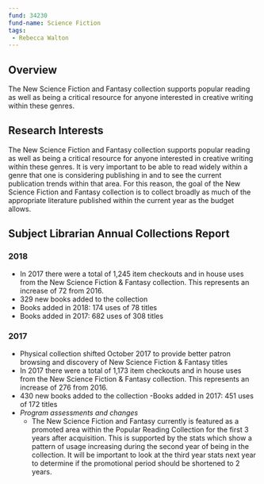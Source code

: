 ```yaml
---
fund: 34230
fund-name: Science Fiction
tags:
 - Rebecca Walton
---
```


## Overview

The New Science Fiction and Fantasy collection supports popular reading as well as being a critical resource for anyone interested in creative writing within these genres.

## Research Interests

The New Science Fiction and Fantasy collection supports popular reading as well as being a critical resource for anyone interested in creative writing within these genres. It is very important to be able to read widely within a genre that one is considering publishing in and to see the current publication trends within that area. For this reason, the goal of the New Science Fiction and Fantasy collection is to collect broadly as much of the appropriate literature published within the current year as the budget allows.

## Subject Librarian Annual Collections Report

### 2018
- In 2017 there were a total of 1,245 item checkouts and in house uses from the New Science Fiction &amp; Fantasy collection. This represents an increase of 72 from 2016.
- 329 new books added to the collection
- Books added in 2018: 174 uses of 78 titles
- Books added in 2017: 682 uses of 308 titles

### 2017

- Physical collection shifted October 2017 to provide better patron browsing and discovery of New Science Fiction & Fantasy titles
- In 2017 there were a total of 1,173 item checkouts and in house uses from the New Science Fiction &amp; Fantasy collection. This represents an increase of 276 from 2016.
- 430 new books added to the collection
-Books added in 2017: 451 uses of 172 titles
- *Program assessments and changes*
  - The New Science Fiction and Fantasy currently is featured as a promoted area within the Popular Reading Collection for the first 3 years after acquisition. This is supported by the stats which show a pattern of usage increasing during the second year of being in the collection. It will be important to look at the third year stats next year to determine if the promotional period should be shortened to 2 years.
